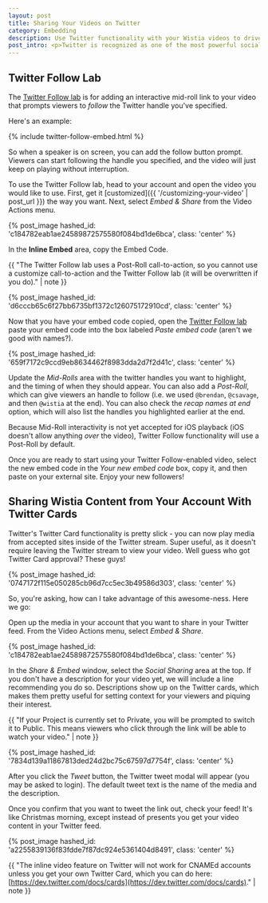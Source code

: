 ```yaml
---
layout: post
title: Sharing Your Videos on Twitter
category: Embedding
description: Use Twitter functionality with your Wistia videos to drive valuable views and grow your audience!
post_intro: <p>Twitter is recognized as one of the most powerful social sharing vehicles out there. With our <a href="http://wistia.com/labs/twitter-follows">Twitter Follow Lab</a> and media sharing functionality, you can use your Wistia content to grow your audience.</p>
---
```


## Twitter Follow Lab

The [Twitter Follow lab](http://wistia.com/labs/twitter-follows) is for adding an
interactive mid-roll link to your video that prompts viewers to *follow* the Twitter
handle you've specified.

Here's an example:

{% include twitter-follow-embed.html %}

So when a speaker is on screen, you can add the follow button prompt. Viewers 
can start following the handle you specified, and the video will just keep on 
playing without interruption.

To use the Twitter Follow lab, head to your account and open the video you would
like to use. First, get it [customized]({{ '/customizing-your-video' | post_url }}) 
the way you want. Next, select *Embed & Share* from the <span class="action_menu">Video Actions</span> menu.

{% post_image hashed_id: 'c184782eab1ae24589872575580f084bd1de6bca', class: 'center' %}

In the **Inline Embed** area, copy the Embed Code.

{{ "The Twitter Follow lab uses a Post-Roll call-to-action, so you cannot use a customize call-to-action and the Twitter Follow lab (it will be overwritten if you do)." | note }}

{% post_image hashed_id: 'd6cccb65c6f27bb6735bf1372c126075172910cd', class: 'center' %}

Now that you have your embed code copied, open the [Twitter Follow lab](http://wistia.com/labs/twitter-follows)
paste your embed code into the box labeled *Paste embed code* (aren't we good with names?).

{% post_image hashed_id: '659f7172c9ccd9eb8634462f8983dda2d7f2d41c', class: 'center' %}

Update the *Mid-Rolls* area with the twitter handles you want to highlight, and 
the timing of when they should appear.  You can also add a *Post-Roll*, which can
give viewers an handle to follow (i.e. we used `@brendan`, `@csavage`, and then 
`@wistia` at the end). You can also check the *recap names at end* option, which
will also list the handles you highlighted earlier at the end.

Because Mid-Roll interactivity is not yet accepted for iOS playback (iOS doesn't
allow anything *over* the video), Twitter Follow functionality will use a Post-Roll
by default.

Once you are ready to start using your Twitter Follow-enabled video, select the 
new embed code in the *Your new embed code* box, copy it, and then paste on your
external site. Enjoy your new followers!

## Sharing Wistia Content from Your Account With Twitter Cards

Twitter's Twitter Card functionality is pretty slick - you can now play media from
accepted sites inside of the Twitter stream. Super useful, as it doesn't require
leaving the Twitter stream to view your video. Well guess who got Twitter Card
approval? These guys!

{% post_image hashed_id: '0747172f115e050285cb96d7cc5ec3b49586d303', class: 'center' %}

So, you're asking, how can I take advantage of this awesome-ness.  Here we go:

Open up the media in your account that you want to share in your Twitter feed.
From the <span class="action_menu">Video Actions</span> menu, select *Embed & Share*.

{% post_image hashed_id: 'c184782eab1ae24589872575580f084bd1de6bca', class: 'center' %}

In the *Share & Embed* window, select the *Social Sharing* area at the top. 
If you don't have a description for your video yet, we will include a line 
recommending you do so. Descriptions show up on the Twitter cards, which makes 
them pretty useful for setting context for your viewers and piquing their interest.

{{ "If your Project is currently set to Private, you will be prompted to switch it to Public. This means viewers who click through the link will be able to watch your video." | note }} 

{% post_image hashed_id: '7834d139a11867813ded24d2bc75c67597d7754f', class: 'center' %}

After you click the *Tweet* button, the Twitter tweet modal will appear (you may
be asked to login). The default tweet text is the name of the media and the 
description.

Once you confirm that you want to tweet the link out, check your feed! It's like
Christmas morning, except instead of presents you get your video content in your
Twitter feed.

{% post_image hashed_id: 'a2255839136f83fdde7f87dc924e5361404d8491', class: 'center' %}

{{ "The inline video feature on Twitter will not work for CNAMEd accounts unless you get your own Twitter Card, which you can do here: [https://dev.twitter.com/docs/cards](https://dev.twitter.com/docs/cards)." | note }}

